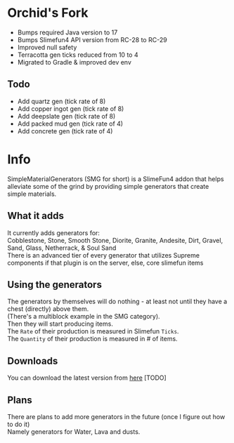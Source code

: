 # Orchid's Fork

- Bumps required Java version to 17
- Bumps Slimefun4 API version from RC-28 to RC-29
- Improved null safety
- Terracotta gen ticks reduced from 10 to 4
- Migrated to Gradle & improved dev env

## Todo
- Add quartz gen (tick rate of 8)
- Add copper ingot gen (tick rate of 8)
- Add deepslate gen (tick rate of 8)
- Add packed mud gen (tick rate of 4)
- Add concrete gen (tick rate of 4)

# Info
SimpleMaterialGenerators (SMG for short) is a SlimeFun4 addon that helps alleviate some of the grind by providing simple generators that create simple materials.<br>

## What it adds
It currently adds generators for:<br>
Cobblestone, Stone, Smooth Stone, Diorite, Granite, Andesite, Dirt, Gravel, Sand, Glass, Netherrack, & Soul Sand<br>
There is an advanced tier of every generator that utilizes Supreme components if that plugin is on the server, else, core slimefun items<br>

## Using the generators
The generators by themselves will do nothing - at least not until they have a chest (directly) above them.<br>
(There's a multiblock example in the SMG category).<br>
Then they will start producing items.<br>
The `Rate` of their production is measured in Slimefun `Ticks`.<br>
The `Quantity` of their production is measured in # of items.<br>

## Downloads
You can download the latest version from [here]() [TODO]<br>

## Plans
There are plans to add more generators in the future (once I figure out how to do it)<br>
Namely generators for Water, Lava and dusts.<br>
